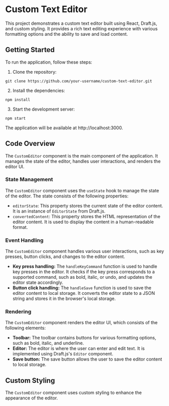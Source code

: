 # Custom Text Editor

This project demonstrates a custom text editor built using React, Draft.js, and custom styling. It provides a rich text editing experience with various formatting options and the ability to save and load content.

## Getting Started

To run the application, follow these steps:

1. Clone the repository:

```
git clone https://github.com/your-username/custom-text-editor.git
```

2. Install the dependencies:

```
npm install
```

3. Start the development server:

```
npm start
```

The application will be available at http://localhost:3000.

## Code Overview

The `CustomEditor` component is the main component of the application. It manages the state of the editor, handles user interactions, and renders the editor UI.

### State Management

The `CustomEditor` component uses the `useState` hook to manage the state of the editor. The state consists of the following properties:

- `editorState`: This property stores the current state of the editor content. It is an instance of `EditorState` from Draft.js.
- `convertedContent`: This property stores the HTML representation of the editor content. It is used to display the content in a human-readable format.

### Event Handling

The `CustomEditor` component handles various user interactions, such as key presses, button clicks, and changes to the editor content.

- **Key press handling:** The `handleKeyCommand` function is used to handle key presses in the editor. It checks if the key press corresponds to a supported command, such as bold, italic, or undo, and updates the editor state accordingly.
- **Button click handling:** The `handleSave` function is used to save the editor content to local storage. It converts the editor state to a JSON string and stores it in the browser's local storage.

### Rendering

The `CustomEditor` component renders the editor UI, which consists of the following elements:

- **Toolbar:** The toolbar contains buttons for various formatting options, such as bold, italic, and underline.
- **Editor:** The editor is where the user can enter and edit text. It is implemented using Draft.js's `Editor` component.
- **Save button:** The save button allows the user to save the editor content to local storage.

## Custom Styling

The `CustomEditor` component uses custom styling to enhance the appearance of the editor.
